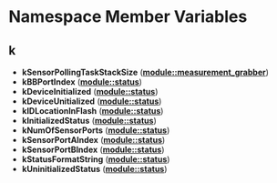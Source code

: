 
# Namespace Member Variables



## k

* **kSensorPollingTaskStackSize** ([**module::measurement\_grabber**](namespacemodule_1_1measurement__grabber.md))
* **kBBPortIndex** ([**module::status**](namespacemodule_1_1status.md))
* **kDeviceInitialized** ([**module::status**](namespacemodule_1_1status.md))
* **kDeviceUnitialized** ([**module::status**](namespacemodule_1_1status.md))
* **kIDLocationInFlash** ([**module::status**](namespacemodule_1_1status.md))
* **kInitializedStatus** ([**module::status**](namespacemodule_1_1status.md))
* **kNumOfSensorPorts** ([**module::status**](namespacemodule_1_1status.md))
* **kSensorPortAIndex** ([**module::status**](namespacemodule_1_1status.md))
* **kSensorPortBIndex** ([**module::status**](namespacemodule_1_1status.md))
* **kStatusFormatString** ([**module::status**](namespacemodule_1_1status.md))
* **kUninitializedStatus** ([**module::status**](namespacemodule_1_1status.md))




